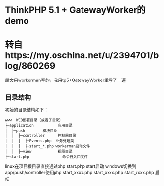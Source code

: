 ThinkPHP 5.1 + GatewayWorker的demo
===============
转自https://my.oschina.net/u/2394701/blog/860269
===============
原文用workerman写的，我用tp5+GatewayWorker重写了一遍
## 目录结构

初始的目录结构如下：

~~~
www  WEB部署目录（或者子目录）
├─application           应用目录
│  ├─push        模块目录
│  │  ├─controller      控制器目录
│  │  │  ├─Events.php  业务处理类
│  │  │  ├─start_*.php workerman启动文件
│  │  ├─view            视图目录
├─start.php               命令行入口文件
~~~
linux在项目根目录直接通过php start.php start启动
windows切换到app/push/controller使用php start_xxxx.php start_xxxx.php start_xxxx.php 启动
